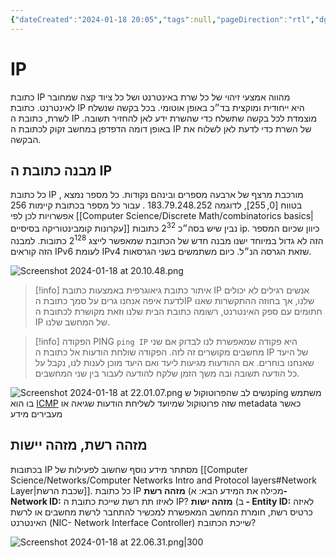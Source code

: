 ```yaml
---
{"dateCreated":"2024-01-18 20:05","tags":null,"pageDirection":"rtl","dg-publish":true,"permalink":"/computer-science/networks/ip/","dgPassFrontmatter":true}
---
```


# IP
כתובת IP מהווה אמצעי זיהוי של כל שרת באינטרנט ושל כל ציוד קצה שמחובר לאינטרנט.
כתובת IP היא ייחודית ומוקצית בד״כ באופן אוטומי. בכל בקשה שנשלח לשרת, כתובת ה IP מוצמדת לכל בקשה שתשלח כדי שהשרת ידע לאן להחזיר תשובה. באופן דומה הדפדפן במחשב זקוק לכתובת ה IP של השרת כדי לדעת לאן לשלוח את הבקשה.

## מבנה כתובת ה IP
כל כתובת IP , מורכבת מרצף של ארבעה מספרים ובינהם נקודות. כל מספר נמצא בטווח $[0,255]$, לדוגמה $183.79.248.252$ . עבור כל מספר בכתובת קיימות $256$ אפשרויות לכן לפי [[Computer Science/Discrete Math/combinatorics basics\|עקרונות קומבינטוריקה בסיסיים]] נבין שיש בסה״כ $2^{32}$ כתובות ip. כיוון שכיום המספר הזה לא גדול במיוחד ישנו מבנה חדש של הכתובת שמאפשר לייצג $2^{128}$ כתובות. למבנה הזה קוראים IPv6 לעומת IPv4 שזאת הגרסה הנ״ל. כיום משתמשים בשני הגרסאות.

![Screenshot 2024-01-18 at 20.10.48.png](/img/user/Assets/Screenshot%202024-01-18%20at%2020.10.48.png)

>[!info] איתור כתובת גיאוגרפית באמצעות כתובת IP
>אנשים רגילים לא יכולים לדעת איפה אנחנו גרים על סמך כתובת הIP שלנו, אך בחוזה ההתקשרות שאנו חתומים עם ספק האינטרנט, רשומה כתובת הבית שלנו וזאת מקושרת לכתובת ה IP של המחשב שלנו.

>[!info] הפקודה PING
> `ping IP` היא פקודה שמאפשרת לנו לבדוק אם שני מחשבים מקושרים זה לזה. הפקודה שולחת הודעות אל כתובת ה IP של היעד שאנחנו בוחרים. אם ההודעות מגיעות ליעד ואם היעד מוכן לענות לנו, נקבל על כל הודעה תשובה ובה משך הזמן שלקח להודעה לעבור בין שני המחשבים. 
>
![Screenshot 2024-01-18 at 22.01.07.png](/img/user/Assets/Screenshot%202024-01-18%20at%2022.01.07.png) 
נשים לב שהפרוטוקול שping משתמש בו הוא [ICMP](https://en.wikipedia.org/wiki/Internet_Control_Message_Protocol) שזה פרוטוקול שמיועד לשליחת הודעות שגיאה או metadata כאשר מעבירים מידע

## מזהה רשת, מזהה יישות
בכתובות IP מסתתר מידע נוסף שחשוב לפעילות של [[Computer Science/Networks/Computer Networks Intro and Protocol layers#Network Layer\|שכבת הרשת]]. 
כל כתובת IP מכילה את המידע הבא:
א) __מזהה רשת- Network ID:__ לאיזו תת רשת שייכת כתובת ה IP?
ב) __מזהה ישות - Entity ID:__ לאיזה כרטיס רשת, חומרת המחשב המאפשרת למכשיר להתחבר לרשת מחשבים או לרשת האינטרנט (NIC- Network Interface Controller) שייכת הכתובת?

![Screenshot 2024-01-18 at 22.06.31.png|300](/img/user/Assets/Screenshot%202024-01-18%20at%2022.06.31.png)
